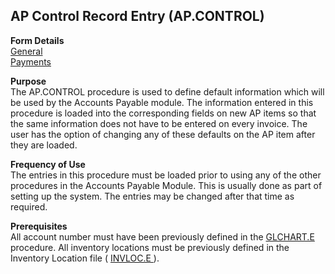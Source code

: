 ##  AP Control Record Entry (AP.CONTROL)

<PageHeader />

**Form Details**  
[ General ](AP-CONTROL-1/README.md)   
[ Payments ](AP-CONTROL-2/README.md)   

**Purpose**  
The AP.CONTROL procedure is used to define default information which will be
used by the Accounts Payable module. The information entered in this procedure
is loaded into the corresponding fields on new AP items so that the same
information does not have to be entered on every invoice. The user has the
option of changing any of these defaults on the AP item after they are loaded.

**Frequency of Use**  
The entries in this procedure must be loaded prior to using any of the other
procedures in the Accounts Payable Module. This is usually done as part of
setting up the system. The entries may be changed after that time as required.

**Prerequisites**  
All account number must have been previously defined in the [ GLCHART.E ](GLCHART-E/README.md) procedure. All inventory locations must be previously defined in the Inventory Location file ( [ INVLOC.E ](INVLOC-E/README.md) ). 

<badge text= "Version 8.10.57" vertical="middle" />

<PageFooter />